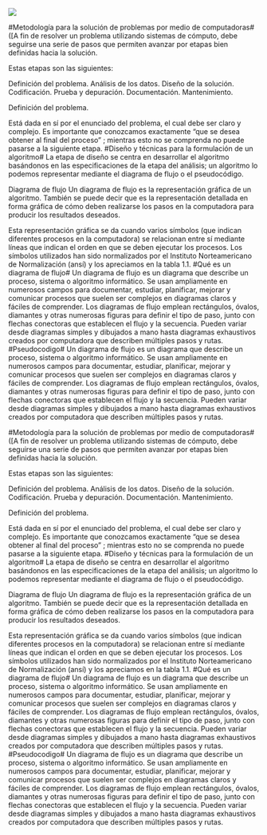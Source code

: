 ![](https://images.cooltext.com/5330196.png)


#Metodología para la solución de problemas por medio de computadoras#
([A fin de resolver un problema utilizando sistemas de cómputo, debe seguirse una serie de pasos que permiten avanzar por etapas bien definidas hacia la solución.

Estas etapas son las siguientes:

Definición del problema.
Análisis de los datos.
Diseño de la solución.
Codificación.
Prueba y depuración.
Documentación.
Mantenimiento.

Definición del problema.

Está dada en sí por el enunciado del problema, el cual debe ser claro y complejo. Es importante que conozcamos exactamente “que se desea obtener al final del proceso” ; mientras esto no se comprenda no puede pasarse a la siguiente etapa.
#Diseño y técnicas para la formulación de un algoritmo#
La etapa de diseño se centra en desarrollar el algoritmo basándonos en las especificaciones de la etapa del análisis; un algoritmo lo podemos representar mediante el diagrama de flujo o el pseudocódigo.

Diagrama de flujo
Un diagrama de flujo es la representación gráfica de un algoritmo. También se puede decir que es la representación detallada en forma gráfica de cómo deben realizarse los pasos en la computadora para producir los resultados deseados.

Esta representación gráfica se da cuando varios símbolos (que indican diferentes procesos en la computadora) se relacionan entre sí mediante líneas que indican el orden en que se deben ejecutar los procesos. Los símbolos utilizados han sido normalizados por el Instituto Norteamericano de Normalización (ansí) y los apreciamos en la tabla 1.1.
#Qué es un diagrama de flujo#
Un diagrama de flujo es un diagrama que describe un proceso, sistema o algoritmo informático. Se usan ampliamente en numerosos campos para documentar, estudiar, planificar, mejorar y comunicar procesos que suelen ser complejos en diagramas claros y fáciles de comprender. Los diagramas de flujo emplean rectángulos, óvalos, diamantes y otras numerosas figuras para definir el tipo de paso, junto con flechas conectoras que establecen el flujo y la secuencia. Pueden variar desde diagramas simples y dibujados a mano hasta diagramas exhaustivos creados por computadora que describen múltiples pasos y rutas.
#Pseudocodigo#
Un diagrama de flujo es un diagrama que describe un proceso, sistema o algoritmo informático. Se usan ampliamente en numerosos campos para documentar, estudiar, planificar, mejorar y comunicar procesos que suelen ser complejos en diagramas claros y fáciles de comprender. Los diagramas de flujo emplean rectángulos, óvalos, diamantes y otras numerosas figuras para definir el tipo de paso, junto con flechas conectoras que establecen el flujo y la secuencia. Pueden variar desde diagramas simples y dibujados a mano hasta diagramas exhaustivos creados por computadora que describen múltiples pasos y rutas.


#Metodología para la solución de problemas por medio de computadoras#
([A fin de resolver un problema utilizando sistemas de cómputo, debe seguirse una serie de pasos que permiten avanzar por etapas bien definidas hacia la solución.

Estas etapas son las siguientes:

Definición del problema.
Análisis de los datos.
Diseño de la solución.
Codificación.
Prueba y depuración.
Documentación.
Mantenimiento.

Definición del problema.

Está dada en sí por el enunciado del problema, el cual debe ser claro y complejo. Es importante que conozcamos exactamente “que se desea obtener al final del proceso” ; mientras esto no se comprenda no puede pasarse a la siguiente etapa.
#Diseño y técnicas para la formulación de un algoritmo#
La etapa de diseño se centra en desarrollar el algoritmo basándonos en las especificaciones de la etapa del análisis; un algoritmo lo podemos representar mediante el diagrama de flujo o el pseudocódigo.

Diagrama de flujo
Un diagrama de flujo es la representación gráfica de un algoritmo. También se puede decir que es la representación detallada en forma gráfica de cómo deben realizarse los pasos en la computadora para producir los resultados deseados.

Esta representación gráfica se da cuando varios símbolos (que indican diferentes procesos en la computadora) se relacionan entre sí mediante líneas que indican el orden en que se deben ejecutar los procesos. Los símbolos utilizados han sido normalizados por el Instituto Norteamericano de Normalización (ansí) y los apreciamos en la tabla 1.1.
#Qué es un diagrama de flujo#
Un diagrama de flujo es un diagrama que describe un proceso, sistema o algoritmo informático. Se usan ampliamente en numerosos campos para documentar, estudiar, planificar, mejorar y comunicar procesos que suelen ser complejos en diagramas claros y fáciles de comprender. Los diagramas de flujo emplean rectángulos, óvalos, diamantes y otras numerosas figuras para definir el tipo de paso, junto con flechas conectoras que establecen el flujo y la secuencia. Pueden variar desde diagramas simples y dibujados a mano hasta diagramas exhaustivos creados por computadora que describen múltiples pasos y rutas.
#Pseudocodigo#
Un diagrama de flujo es un diagrama que describe un proceso, sistema o algoritmo informático. Se usan ampliamente en numerosos campos para documentar, estudiar, planificar, mejorar y comunicar procesos que suelen ser complejos en diagramas claros y fáciles de comprender. Los diagramas de flujo emplean rectángulos, óvalos, diamantes y otras numerosas figuras para definir el tipo de paso, junto con flechas conectoras que establecen el flujo y la secuencia. Pueden variar desde diagramas simples y dibujados a mano hasta diagramas exhaustivos creados por computadora que describen múltiples pasos y rutas.
